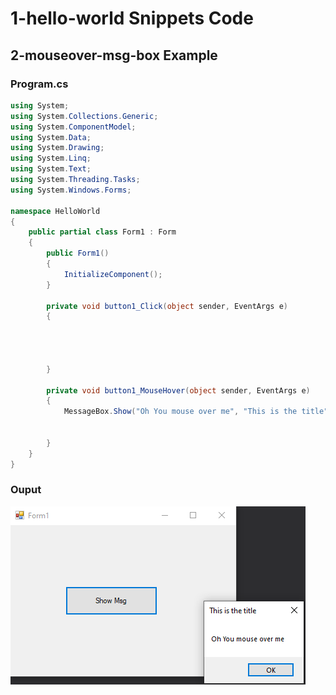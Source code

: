 # 1-hello-world Snippets Code

## 2-mouseover-msg-box Example

### Program.cs

```c#
using System;
using System.Collections.Generic;
using System.ComponentModel;
using System.Data;
using System.Drawing;
using System.Linq;
using System.Text;
using System.Threading.Tasks;
using System.Windows.Forms;

namespace HelloWorld
{
    public partial class Form1 : Form
    {
        public Form1()
        {
            InitializeComponent();
        }

        private void button1_Click(object sender, EventArgs e)
        {


           

        }

        private void button1_MouseHover(object sender, EventArgs e)
        {
            MessageBox.Show("Oh You mouse over me", "This is the title");

           
        }
    }
}

```

### Ouput

![2-mouseover-msg-box](media/1.png)






      





